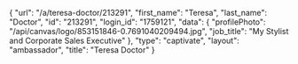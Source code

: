 {
    "url": "\/a\/teresa-doctor\/213291",
    "first_name": "Teresa",
    "last_name": "Doctor",
    "id": "213291",
    "login_id": "1759121",
    "data": {
        "profilePhoto": "\/api\/canvas\/logo\/853151846-0.7691040209494.jpg",
        "job_title": "My Stylist and Corporate Sales Executive"
    },
    "type": "captivate",
    "layout": "ambassador",
    "title": "Teresa Doctor"
}